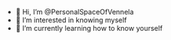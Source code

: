 - 👋 Hi, I’m @PersonalSpaceOfVennela
- 👀 I’m interested in knowing myself
- 🌱 I’m currently learning how to know yourself


<!---
PersonalSpaceOfVennela/PersonalSpaceOfVennela is a ✨ special ✨ repository because its `README.md` (this file) appears on your GitHub profile.
You can click the Preview link to take a look at your changes.
--->
